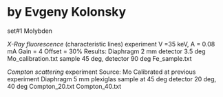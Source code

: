 # by Evgeny Kolonsky 
set#1
Molybden

*X-Ray fluorescence* (characteristic lines) experiment
V =35 keV, A = 0.08 mA
Gain = 4
Offset = 30%
Results:
Diaphragm 2 mm
detector 3.5 deg
Mo_calibration.txt
sample 45 deg, detector 90 deg
Fe_sample.txt

*Compton scattering* experiment
Source: Mo
Calibrated at previous experiment
Diaphragm 5 mm
plexiglas sample at 45 deg
detector 20 deg, 40 deg
Compton_20.txt
Compton_40.txt
